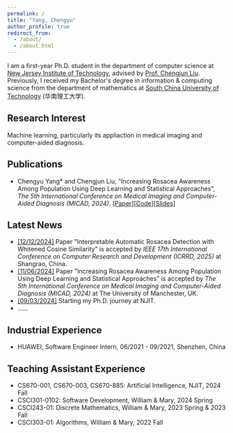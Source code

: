 ```yaml
---
permalink: /
title: "Yang, Chengyu"
author_profile: true
redirect_from: 
  - /about/
  - /about.html
---
```

I am a first-year Ph.D. student in the department of computer science at [New Jersey Institute of Technology](https://www.njit.edu/), advised by [Prof. Chengjun Liu](https://web.njit.edu/~cliu/). Previously, I received my Bachelor's degree in information & computing science from the department of mathematics at [South China University of Technology](https://www.usnews.com/education/best-global-universities/south-china-university-of-technology-505115) (华南理工大学). 

Research Interest
------
Machine learning, particularly its appliaction in medical imaging and computer-aided diagnosis.


Publications
------
- Chengyu Yang* and Chengjun Liu, "Increasing Rosacea Awareness Among Population Using Deep Learning and Statistical Approaches", <em>The 5th International Conference on Medical Imaging and Computer-Aided Diagnosis (MICAD, 2024)</em>.
[[Paper](https://arxiv.org/abs/2411.07074)][[Code](https://github.com/chengyuyang-njit/rosacea_detection)][[Slides](http://chengyuyang-njit.github.io/files/micad-2024-slides.pdf)]

Latest News
------
- <u>[12/12/2024]</u> Paper "Interpretable Automatic Rosacea Detection with Whitened Cosine Similarity" is accepted by <em>IEEE 17th International Conference on Computer Research and Development (ICRRD, 2025)</em> at Shangrao, China.
- <u>[11/06/2024]</u> Paper "Increasing Rosacea Awareness Among Population Using Deep Learning and Statistical Approaches" is accepted by <em>The 5th International Conference on Medical Imaging and Computer-Aided Diagnosis (MICAD, 2024)</em> at The University of Manchester, UK.
- <u>[09/03/2024]</u> Starting my Ph.D. journey at NJIT.
- ......


Industrial Experience
------
-  HUAWEI, Software Engineer Intern, 06/2021 - 09/2021, Shenzhen, China


Teaching Assistant Experience
------
- CS670-001, CS670-003, CS670-885: Artificial Intelligence, NJIT, 2024 Fall
- CSCI301-0102: Software Development, William & Mary, 2024 Spring
- CSCI243-01: Discrete Mathematics, William & Mary, 2023 Spring & 2023 Fall
- CSCI303-01: Algorithms, William & Mary, 2022 Fall

